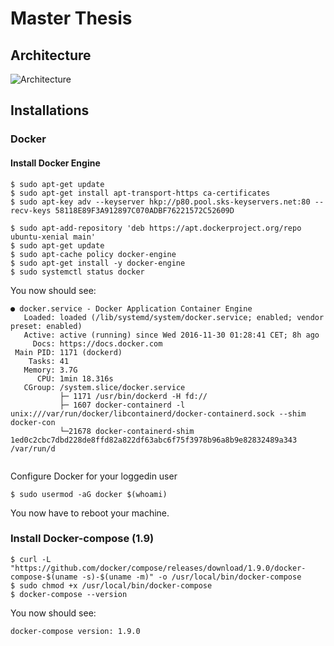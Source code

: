 # Master Thesis
## Architecture

![Architecture](./documents/img/Inphinity_system_design.png)

## Installations
### Docker

#### Install Docker Engine

```
$ sudo apt-get update
$ sudo apt-get install apt-transport-https ca-certificates
$ sudo apt-key adv --keyserver hkp://p80.pool.sks-keyservers.net:80 --recv-keys 58118E89F3A912897C070ADBF76221572C52609D

$ sudo apt-add-repository 'deb https://apt.dockerproject.org/repo ubuntu-xenial main'
$ sudo apt-get update
$ sudo apt-cache policy docker-engine
$ sudo apt-get install -y docker-engine
$ sudo systemctl status docker
```

You now should see:
```
● docker.service - Docker Application Container Engine
   Loaded: loaded (/lib/systemd/system/docker.service; enabled; vendor preset: enabled)
   Active: active (running) since Wed 2016-11-30 01:28:41 CET; 8h ago
     Docs: https://docs.docker.com
 Main PID: 1171 (dockerd)
    Tasks: 41
   Memory: 3.7G
      CPU: 1min 18.316s
   CGroup: /system.slice/docker.service
           ├─ 1171 /usr/bin/dockerd -H fd://
           ├─ 1607 docker-containerd -l unix:///var/run/docker/libcontainerd/docker-containerd.sock --shim docker-con
           └─21678 docker-containerd-shim 1ed0c2cbc7dbd228de8ffd82a822df63abc6f75f3978b96a8b9e82832489a343 /var/run/d


```

Configure Docker for your loggedin user

```
$ sudo usermod -aG docker $(whoami)
```

You now have to reboot your machine.

### Install Docker-compose (1.9)

```
$ curl -L "https://github.com/docker/compose/releases/download/1.9.0/docker-compose-$(uname -s)-$(uname -m)" -o /usr/local/bin/docker-compose
$ sudo chmod +x /usr/local/bin/docker-compose
$ docker-compose --version
```

You now should see:
```
docker-compose version: 1.9.0
```



